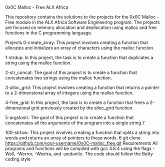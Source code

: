 0x0C Malloc - Free
ALX Africa

This repository contains the solutions to the projects for the 0x0C Malloc - Free module in the ALX Africa Software Engineering program. The projects are focused on memory allocation and deallocation using malloc and free functions in the C programming language.

Projects
0-create_array: This project involves creating a function that allocates and initializes an array of characters using the malloc function.

1-strdup: In this project, the task is to create a function that duplicates a string using the malloc function.

2-str_concat: The goal of this project is to create a function that concatenates two strings using the malloc function.

3-alloc_grid: This project involves creating a function that returns a pointer to a 2-dimensional array of integers using the malloc function.

4-free_grid: In this project, the task is to create a function that frees a 2-dimensional grid previously created by the alloc_grid function.

5-argstostr: The goal of this project is to create a function that concatenates all the arguments of the program into a single string.7

100-strtow: This project involves creating a function that splits a string into words and returns an array of pointers to these words.
6
git clone https://github.com/your-username/0x0C-malloc_free.git
Requirements
All programs and functions will be compiled with gcc 4.8.4 using the flags -Wall, -Werror, -Wextra, and -pedantic.
The code should follow the Betty coding style
